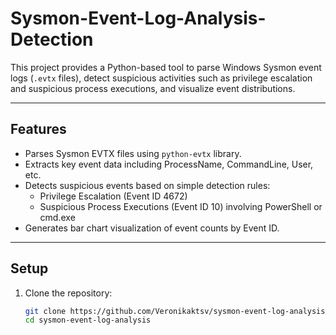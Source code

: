 # Sysmon-Event-Log-Analysis-Detection

This project provides a Python-based tool to parse Windows Sysmon event logs (`.evtx` files), detect suspicious activities such as privilege escalation and suspicious process executions, and visualize event distributions.

---

## Features

- Parses Sysmon EVTX files using `python-evtx` library.
- Extracts key event data including ProcessName, CommandLine, User, etc.
- Detects suspicious events based on simple detection rules:
  - Privilege Escalation (Event ID 4672)
  - Suspicious Process Executions (Event ID 10) involving PowerShell or cmd.exe
- Generates bar chart visualization of event counts by Event ID.

---

## Setup

1. Clone the repository:

   ```bash
   git clone https://github.com/Veronikaktsv/sysmon-event-log-analysis.git
   cd sysmon-event-log-analysis
